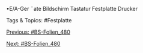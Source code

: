 •E/A-Ger ¨ate
Bildschirm
Tastatur
Festplatte
Drucker

   Tags & Topics:
   #Festplatte

[Previous: #BS-Folien_480](BS-Folien_480.md)

[Next: #BS-Folien_480](BS-Folien_480.md)